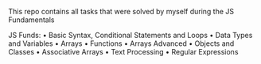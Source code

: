 This repo contains all tasks that were solved by myself during the JS Fundamentals

JS Funds: • Basic Syntax, Conditional Statements and Loops • Data Types and Variables • Arrays • Functions • Arrays Advanced • Objects and Classes • Associative Arrays • Text Processing • Regular Expressions
